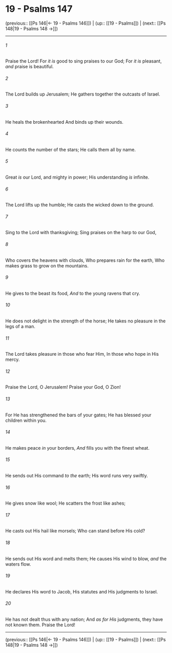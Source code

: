 # 19 - Psalms 147

(previous:: [[Ps 146|← 19 - Psalms 146]]) | (up:: [[19 - Psalms]]) | (next:: [[Ps 148|19 - Psalms 148 →]])

***


###### 1 
Praise the Lord! For _it is_ good to sing praises to our God; For _it is_ pleasant, _and_ praise is beautiful. 

###### 2 
The Lord builds up Jerusalem; He gathers together the outcasts of Israel. 

###### 3 
He heals the brokenhearted And binds up their wounds. 

###### 4 
He counts the number of the stars; He calls them all by name. 

###### 5 
Great _is_ our Lord, and mighty in power; His understanding _is_ infinite. 

###### 6 
The Lord lifts up the humble; He casts the wicked down to the ground. 

###### 7 
Sing to the Lord with thanksgiving; Sing praises on the harp to our God, 

###### 8 
Who covers the heavens with clouds, Who prepares rain for the earth, Who makes grass to grow on the mountains. 

###### 9 
He gives to the beast its food, _And_ to the young ravens that cry. 

###### 10 
He does not delight in the strength of the horse; He takes no pleasure in the legs of a man. 

###### 11 
The Lord takes pleasure in those who fear Him, In those who hope in His mercy. 

###### 12 
Praise the Lord, O Jerusalem! Praise your God, O Zion! 

###### 13 
For He has strengthened the bars of your gates; He has blessed your children within you. 

###### 14 
He makes peace _in_ your borders, _And_ fills you with the finest wheat. 

###### 15 
He sends out His command _to the_ earth; His word runs very swiftly. 

###### 16 
He gives snow like wool; He scatters the frost like ashes; 

###### 17 
He casts out His hail like morsels; Who can stand before His cold? 

###### 18 
He sends out His word and melts them; He causes His wind to blow, _and_ the waters flow. 

###### 19 
He declares His word to Jacob, His statutes and His judgments to Israel. 

###### 20 
He has not dealt thus with any nation; And _as for His_ judgments, they have not known them. Praise the Lord!

***

(previous:: [[Ps 146|← 19 - Psalms 146]]) | (up:: [[19 - Psalms]]) | (next:: [[Ps 148|19 - Psalms 148 →]])
